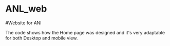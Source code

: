 # ANL_web
#Website for ANl

The code shows how the Home page was designed and it's very adaptable for both Desktop and mobile view.
